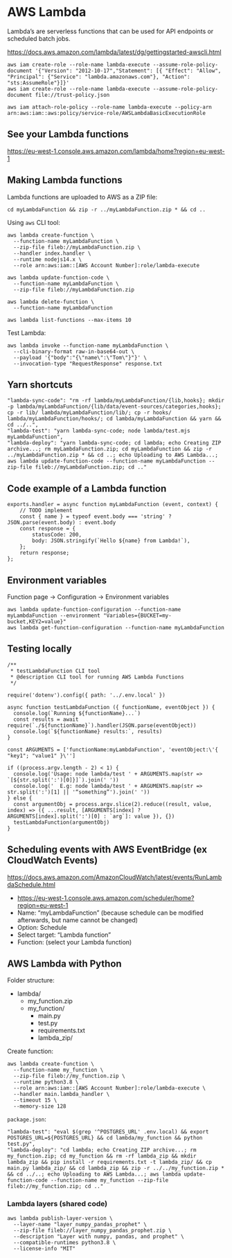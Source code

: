 # AWS Lambda

Lambda’s are serverless functions that can be used for API endpoints or scheduled batch jobs.

https://docs.aws.amazon.com/lambda/latest/dg/gettingstarted-awscli.html

    aws iam create-role --role-name lambda-execute --assume-role-policy-document '{"Version": "2012-10-17","Statement": [{ "Effect": "Allow", "Principal": {"Service": "lambda.amazonaws.com"}, "Action": "sts:AssumeRole"}]}'
    aws iam create-role --role-name lambda-execute --assume-role-policy-document file://trust-policy.json

    aws iam attach-role-policy --role-name lambda-execute --policy-arn arn:aws:iam::aws:policy/service-role/AWSLambdaBasicExecutionRole

## See your Lambda functions

https://eu-west-1.console.aws.amazon.com/lambda/home?region=eu-west-1

## Making Lambda functions

Lambda functions are uploaded to AWS as a ZIP file:

    cd myLambdaFunction && zip -r ../myLambdaFunction.zip * && cd ..

Using `aws` CLI tool:

    aws lambda create-function \
      --function-name myLambdaFunction \
      --zip-file fileb://myLambdaFunction.zip \
      --handler index.handler \
      --runtime nodejs14.x \
      --role arn:aws:iam::[AWS Account Number]:role/lambda-execute

    aws lambda update-function-code \
      --function-name myLambdaFunction \
      --zip-file fileb://myLambdaFunction.zip

    aws lambda delete-function \
      --function-name myLambdaFunction

    aws lambda list-functions --max-items 10

Test Lambda:

    aws lambda invoke --function-name myLambdaFunction \
      --cli-binary-format raw-in-base64-out \
      --payload '{"body":"{\"name\":\"Tom\"}"}' \
      --invocation-type "RequestResponse" response.txt

## Yarn shortcuts

    "lambda-sync-code": "rm -rf lambda/myLambdaFunction/{lib,hooks}; mkdir -p lambda/myLambdaFunction/{lib/data/event-sources/categories,hooks}; cp -r lib/ lambda/myLambdaFunction/lib/; cp -r hooks/ lambda/myLambdaFunction/hooks/; cd lambda/myLambdaFunction && yarn && cd ../..",
    "lambda-test": "yarn lambda-sync-code; node lambda/test.mjs myLambdaFunction",
    "lambda-deploy": "yarn lambda-sync-code; cd lambda; echo Creating ZIP archive...; rm myLambdaFunction.zip; cd myLambdaFunction && zip -r ../myLambdaFunction.zip * && cd ..; echo Uploading to AWS Lambda...; aws lambda update-function-code --function-name myLambdaFunction --zip-file fileb://myLambdaFunction.zip; cd .."


## Code example of a Lambda function

    exports.handler = async function myLambdaFunction (event, context) {
        // TODO implement
        const { name } = typeof event.body === 'string' ? JSON.parse(event.body) : event.body
        const response = {
            statusCode: 200,
            body: JSON.stringify(`Hello ${name} from Lambda!`),
        };
        return response;
    };


## Environment variables

Function page -> Configuration -> Environment variables

    aws lambda update-function-configuration --function-name myLambdaFunction --environment "Variables={BUCKET=my-bucket,KEY2=value}"
    aws lambda get-function-configuration --function-name myLambdaFunction


## Testing locally

    /**
     * testLambdaFunction CLI tool
     * @description CLI tool for running AWS Lambda Functions
     */

    require('dotenv').config({ path: '../.env.local' })

    async function testLambdaFunction ({ functionName, eventObject }) {
      console.log(`Running ${functionName}...`)
      const results = await require(`./${functionName}`).handler(JSON.parse(eventObject))
      console.log(`${functionName} results:`, results)
    }

    const ARGUMENTS = ['functionName:myLambdaFunction', 'eventObject:\'{ "key1"; "value1" }\'']

    if ((process.argv.length - 2) < 1) {
      console.log('Usage: node lambda/test ' + ARGUMENTS.map(str => `[${str.split(':')[0]}]`).join(' '))
      console.log('  E.g: node lambda/test ' + ARGUMENTS.map(str => str.split(':')[1] || '“something”').join(' '))
    } else {
      const argumentObj = process.argv.slice(2).reduce((result, value, index) => ({ ...result, [ARGUMENTS[index] ? ARGUMENTS[index].split(':')[0] : `arg`]: value }), {})
      testLambdaFunction(argumentObj)
    }


## Scheduling events with AWS EventBridge (ex CloudWatch Events)

https://docs.aws.amazon.com/AmazonCloudWatch/latest/events/RunLambdaSchedule.html

- https://eu-west-1.console.aws.amazon.com/scheduler/home?region=eu-west-1
- Name: “myLambdaFunction” (because schedule can be modified afterwards, but name cannot be changed)
- Option: Schedule
- Select target: “Lambda function”
- Function: (select your Lambda function)

## AWS Lambda with Python

Folder structure:

- lambda/
  - my_function.zip
  - my_function/
    - main.py
    - test.py
    - requirements.txt
    - lambda_zip/

Create function:

    aws lambda create-function \
      --function-name my_function \
      --zip-file fileb://my_function.zip \
      --runtime python3.8 \
      --role arn:aws:iam::[AWS Account Number]:role/lambda-execute \
      --handler main.lambda_handler \
      --timeout 15 \
      --memory-size 128

`package.json`:

    "lambda-test": "eval $(grep '^POSTGRES_URL' .env.local) && export POSTGRES_URL=${POSTGRES_URL} && cd lambda/my_function && python test.py",
    "lambda-deploy": "cd lambda; echo Creating ZIP archive...; rm my_function.zip; cd my_function && rm -rf lambda_zip && mkdir lambda_zip && pip install -r requirements.txt -t lambda_zip/ && cp main.py lambda_zip/ && cd lambda_zip && zip -r ../../my_function.zip * && cd ../..; echo Uploading to AWS Lambda...; aws lambda update-function-code --function-name my_function --zip-file fileb://my_function.zip; cd .."

### Lambda layers (shared code)

    aws lambda publish-layer-version \
      --layer-name "layer_numpy_pandas_prophet" \
      --zip-file fileb://layer_numpy_pandas_prophet.zip \
      --description "Layer with numpy, pandas, and prophet" \
      --compatible-runtimes python3.8 \
      --license-info "MIT"
